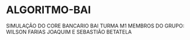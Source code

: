 # ALGORITMO-BAI
SIMULAÇÃO DO CORE BANCARIO BAI
TURMA M1
MEMBROS DO GRUPO: WILSON FARIAS JOAQUIM E SEBASTIÃO BETATELA

